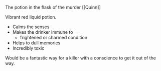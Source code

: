 The potion in the flask of the murder [[Quinn]]

Vibrant red liquid potion. 
- Calms the senses
- Makes the drinker immune to
	- frightened or charmed condition
- Helps to dull memories
- Incredibly toxic

Would be a fantastic way for a killer with a conscience to get it out of the way.